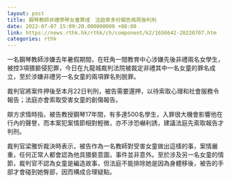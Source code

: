 ```yaml
---
layout: post
title: 鋼琴教師非禮學琴女童罪成　法庭索多份報告兩周後判刑
date: 2022-07-07 15:09:20.000000000 +08:00
link: https://news.rthk.hk/rthk/ch/component/k2/1656642-20220707.htm
categories: rthk
---
```


一名鋼琴教師涉嫌去年暑假期間，在旺角一間教育中心涉嫌先後非禮兩名女學生，被控3項猥褻侵犯罪，今日在九龍城裁判法院被裁定非禮其中一名女童的罪名成立，至於涉嫌非禮另一名女童的兩項罪名則脱罪。

裁判官將案件押後至本月22日判刑，被告需要還押，以待索取心理和社會服務令報告；法庭亦會索取受害女童的創傷報告。

辯方求情時指，被告教授鋼琴17年間，有多達500名學生，入罪很大機會影響他在行內的聲譽，而本案犯案情節相對輕微，亦不涉恐嚇利誘，建議法庭先索取報告才判刑。

裁判官梁雅忻裁決時表示，被告作為一名教師對受害女童做出這樣的事，案情嚴重，任何正常人都會認為他具猥褻意圖，事件並非意外。至於涉及另一名女童的情節，裁判官不認為女童是編造故事，但法庭不能排除她是因為身體移後，被告的手部才會碰到她臀部，因而構成合理疑點。
